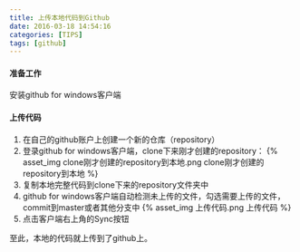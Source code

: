 ```yaml
---
title: 上传本地代码到Github
date: 2016-03-18 14:54:16
categories: [TIPS]
tags: [github]
---
```


#### 准备工作
安装github for windows客户端

<!--more-->

#### 上传代码
1. 在自己的github账户上创建一个新的仓库（repository）
2. 登录github for windows客户端，clone下来刚才创建的repository：
{% asset_img clone刚才创建的repository到本地.png clone刚才创建的repository到本地 %}
3. 复制本地完整代码到clone下来的repository文件夹中
4. github for windows客户端自动检测未上传的文件，勾选需要上传的文件，commit到master或者其他分支中
{% asset_img 上传代码.png 上传代码 %}
5. 点击客户端右上角的Sync按钮

至此，本地的代码就上传到了github上。
